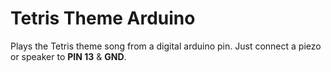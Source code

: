 Tetris Theme Arduino
====================

Plays the Tetris theme song from a digital arduino pin. Just connect a piezo or speaker to **PIN 13** & **GND**.
